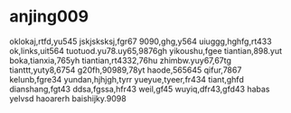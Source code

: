 # anjing009
oklokaj,rtfd,yu545
jskjsksksj,fgr67
9090,ghg,y564
uiuggg,hghfg,rt433
ok,links,uit564
tuotuod.yu78.uy65,9876gh
yikoushu,fgee
tiantian,898.yut
boka,tianxia,765yh
tiantian,rt4332,76hu
zhimbw.yuy67,67tg
tianttt,yuty8,6754
g20fh,90989,78yt
haode,565645
qifur,7867
kelunb,fgre34
yundan,hjhjgh,tyrr
yueyue,tyeer,fr434
tiant,ghfd
dianshang,fgt43
ddsa,fgssa,hfr43
weil,gf45
wuyiq,dfr43,gfd43
habas
yelvsd
haoarerh
baishijky.9098

